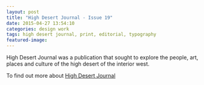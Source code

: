 ```yaml
---
layout: post
title: "High Desert Journal - Issue 19"
date: 2015-04-27 13:54:10
categories: design work
tags: high desert journal, print, editorial, typography
featured-image:
---
```

<div class="introduction">
  High Desert Journal was a publication that sought to explore the people, art, places and culture of the high desert of the interior west.
</div>

To find out more about [High Desert Journal](http://www.highdesertjournal.com)

